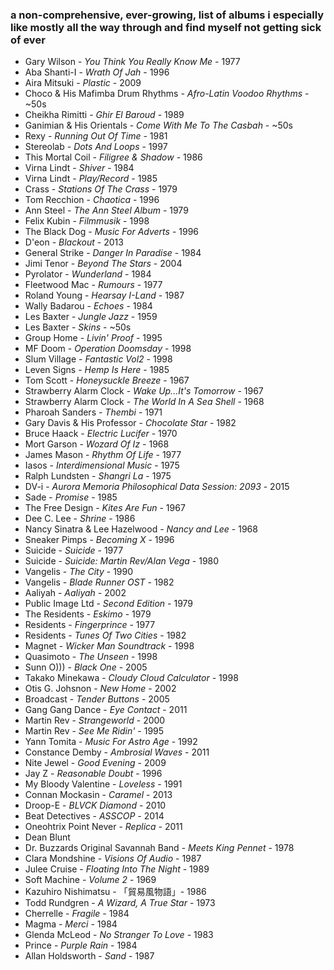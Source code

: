 ### a non-comprehensive, ever-growing, list of albums i especially like mostly all the way through and find myself not getting sick of ever

* Gary Wilson - _You Think You Really Know Me_ - 1977
* Aba Shanti-I - _Wrath Of Jah_ - 1996
* Aira Mitsuki - _Plastic_ - 2009
* Choco & His Mafimba Drum Rhythms - _Afro-Latin Voodoo Rhythms_ - ~50s
* Cheikha Rimitti - _Ghir El Baroud_ - 1989
* Ganimian & His Orientals - _Come With Me To The Casbah_ - ~50s
* Rexy - _Running Out Of Time_ - 1981
* Stereolab - _Dots And Loops_ - 1997
* This Mortal Coil - _Filigree & Shadow_ - 1986
* Virna Lindt - _Shiver_ - 1984
* Virna Lindt - _Play/Record_ - 1985
* Crass - _Stations Of The Crass_ - 1979
* Tom Recchion - _Chaotica_ - 1996
* Ann Steel - _The Ann Steel Album_ - 1979
* Felix Kubin - _Filmmusik_ - 1998
* The Black Dog - _Music For Adverts_ - 1996
* D'eon - _Blackout_ - 2013
* General Strike - _Danger In Paradise_ - 1984
* Jimi Tenor - _Beyond The Stars_ - 2004
* Pyrolator - _Wunderland_ - 1984
* Fleetwood Mac - _Rumours_ - 1977
* Roland Young - _Hearsay I-Land_ - 1987
* Wally Badarou - _Echoes_ - 1984
* Les Baxter - _Jungle Jazz_ - 1959
* Les Baxter - _Skins_ - ~50s
* Group Home - _Livin' Proof_ - 1995
* MF Doom - _Operation Doomsday_ - 1998
* Slum Village - _Fantastic Vol2_ - 1998
* Leven Signs - _Hemp Is Here_ - 1985
* Tom Scott - _Honeysuckle Breeze_ - 1967
* Strawberry Alarm Clock - _Wake Up...It's Tomorrow_ - 1967
* Strawberry Alarm Clock - _The World In A Sea Shell_ - 1968
* Pharoah Sanders - _Thembi_ - 1971
* Gary Davis & His Professor - _Chocolate Star_ - 1982
* Bruce Haack - _Electric Lucifer_ - 1970
* Mort Garson - _Wozard Of Iz_ - 1968
* James Mason - _Rhythm Of Life_ - 1977
* Iasos - _Interdimensional Music_ - 1975
* Ralph Lundsten - _Shangri La_ - 1975
* DV-i - _Aurora Memoria Philosophical Data Session: 2093_ - 2015
* Sade - _Promise_ - 1985
* The Free Design - _Kites Are Fun_ - 1967
* Dee C. Lee - _Shrine_ - 1986
* Nancy Sinatra & Lee Hazelwood - _Nancy and Lee_ - 1968
* Sneaker Pimps - _Becoming X_ - 1996
* Suicide - _Suicide_ - 1977
* Suicide - _Suicide: Martin Rev/Alan Vega_ - 1980
* Vangelis - _The City_ - 1990
* Vangelis - _Blade Runner OST_ - 1982
* Aaliyah - _Aaliyah_ - 2002
* Public Image Ltd - _Second Edition_ - 1979
* The Residents - _Eskimo_ - 1979
* Residents - _Fingerprince_ - 1977
* Residents - _Tunes Of Two Cities_ - 1982
* Magnet - _Wicker Man Soundtrack_ - 1998
* Quasimoto - _The Unseen_ - 1998
* Sunn O))) - _Black One_ - 2005
* Takako Minekawa - _Cloudy Cloud Calculator_ - 1998
* Otis G. Johsnon - _New Home_ - 2002
* Broadcast - _Tender Buttons_ - 2005
* Gang Gang Dance - _Eye Contact_ - 2011
* Martin Rev - _Strangeworld_ - 2000
* Martin Rev - _See Me Ridin'_ - 1995
* Yann Tomita - _Music For Astro Age_ - 1992
* Constance Demby - _Ambrosial Waves_ - 2011
* Nite Jewel - _Good Evening_ - 2009
* Jay Z - _Reasonable Doubt_ - 1996
* My Bloody Valentine - _Loveless_ - 1991
* Connan Mockasin - _Caramel_ - 2013
* Droop-E - _BLVCK Diamond_ - 2010
* Beat Detectives - _ASSCOP_ - 2014
* Oneohtrix Point Never - _Replica_ - 2011
* Dean Blunt
* Dr. Buzzards Original Savannah Band - _Meets King Pennet_ - 1978
* Clara Mondshine - _Visions Of Audio_ - 1987
* Julee Cruise - _Floating Into The Night_ - 1989
* Soft Machine - _Volume 2_ - 1969
* Kazuhiro Nishimatsu - 「貿易風物語」- 1986
* Todd Rundgren - _A Wizard, A True Star_ - 1973
* Cherrelle - _Fragile_ - 1984
* Magma - _Merci_ - 1984
* Glenda McLeod - _No Stranger To Love_ - 1983
* Prince - _Purple Rain_ - 1984
* Allan Holdsworth - _Sand_ - 1987
